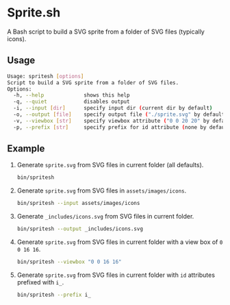 # Sprite.sh

A Bash script to build a SVG sprite from a folder of SVG files (typically icons).

## Usage

```sh
Usage: spritesh [options]
Script to build a SVG sprite from a folder of SVG files.
Options:
  -h, --help             shows this help
  -q, --quiet            disables output
  -i, --input [dir]      specify input dir (current dir by default)
  -o, --output [file]    specify output file ("./sprite.svg" by default)
  -v, --viewbox [str]    specify viewbox attribute ("0 0 20 20" by default)
  -p, --prefix [str]     specify prefix for id attribute (none by default)
```

## Example

1. Generate `sprite.svg` from SVG files in current folder (all defaults).

    ```sh
    bin/spritesh
    ```

2. Generate `sprite.svg` from SVG files in `assets/images/icons`.

    ```sh
    bin/spritesh --input assets/images/icons
    ```

3. Generate `_includes/icons.svg` from SVG files in current folder.

    ```sh
    bin/spritesh --output _includes/icons.svg
    ```

4. Generate `sprite.svg` from SVG files in current folder with a view box of `0 0 16 16`.

    ```sh
    bin/spritesh --viewbox "0 0 16 16"
    ```

5. Generate `sprite.svg` from SVG files in current folder with `id` attributes prefixed with `i_`.

    ```sh
    bin/spritesh --prefix i_
    ```
